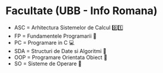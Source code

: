 # Facultate (UBB - Info Romana)
 - ASC = Arhitectura Sistemelor de Calcul 0️⃣1️⃣
 - FP = Fundamentele Programarii 🐍
 - PC = Programare in C 💻
 - SDA = Structuri de Date si Algoritmi 🌲
 - OOP = Programare Orientata Obiect 🧣
 - SO = Sisteme de Operare 🐧
